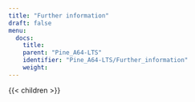 ```yaml
---
title: "Further information"
draft: false
menu:
  docs:
    title:
    parent: "Pine_A64-LTS"
    identifier: "Pine_A64-LTS/Further_information"
    weight:
---
```


{{< children >}}

